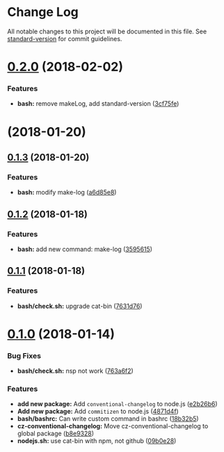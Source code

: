 # Change Log

All notable changes to this project will be documented in this file. See [standard-version](https://github.com/conventional-changelog/standard-version) for commit guidelines.

<a name="0.2.0"></a>
# [0.2.0](https://github.com/HsuTing/setting/compare/v0.1.3...v0.2.0) (2018-02-02)


### Features

* **bash:** remove makeLog, add standard-version ([3cf75fe](https://github.com/HsuTing/setting/commit/3cf75fe))



<a name=""></a>
# [](https://github.com/HsuTing/setting/compare/v0.1.3...v) (2018-01-20)



<a name="0.1.3"></a>
## [0.1.3](https://github.com/HsuTing/setting/compare/v0.1.2...v0.1.3) (2018-01-20)


### Features

* **bash:** modify make-log ([a6d85e8](https://github.com/HsuTing/setting/commit/a6d85e8))



<a name="0.1.2"></a>
## [0.1.2](https://github.com/HsuTing/setting/compare/v0.1.1...v0.1.2) (2018-01-18)


### Features

* **bash:** add new command: make-log ([3595615](https://github.com/HsuTing/setting/commit/3595615))



<a name="0.1.1"></a>
## [0.1.1](https://github.com/HsuTing/setting/compare/v0.1.0...v0.1.1) (2018-01-18)


### Features

* **bash/check.sh:** upgrade cat-bin ([7631d76](https://github.com/HsuTing/setting/commit/7631d76))



<a name="0.1.0"></a>
# [0.1.0](https://github.com/HsuTing/setting/compare/4871d4f...v0.1.0) (2018-01-14)


### Bug Fixes

* **bash/check.sh:** nsp not work ([763a6f2](https://github.com/HsuTing/setting/commit/763a6f2))


### Features

* **add new package:** Add `conventional-changelog` to node.js ([e2b26b6](https://github.com/HsuTing/setting/commit/e2b26b6))
* **Add new package:** Add `commitizen` to node.js ([4871d4f](https://github.com/HsuTing/setting/commit/4871d4f))
* **bash/bashrc:** Can write custom command in bashrc ([18b32b5](https://github.com/HsuTing/setting/commit/18b32b5))
* **cz-conventional-changelog:** Move cz-conventional-changelog to global package ([b8e9328](https://github.com/HsuTing/setting/commit/b8e9328))
* **nodejs.sh:** use cat-bin with npm, not github ([09b0e28](https://github.com/HsuTing/setting/commit/09b0e28))
